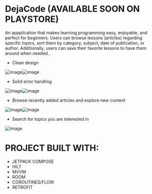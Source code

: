 # DejaCode (AVAILABLE SOON ON PLAYSTORE)

An appplication that makes learning programming easy, enjoyable, and perfect for
beginners. Users can browse lessons (articles) regarding specific topics, sort them by
category, subject, date of publication, or author. Additionally, users can save their
favorite lessons to have them around when needed..

  - Clean design

![image](https://github.com/DEJA-1/DejaCode-showcase/assets/83213476/e14d278f-f836-4f70-8882-b1fb3400831e)![image](https://github.com/DEJA-1/DejaCode-showcase/assets/83213476/ee9dc244-9c4a-4c6c-93af-0741c92fd17f)

  - Solid error handling

  ![image](https://github.com/DEJA-1/DejaCode-showcase/assets/83213476/10834111-caa6-47a0-b943-9349bd6bc411)![image](https://github.com/DEJA-1/DejaCode-showcase/assets/83213476/0653f6c6-6c71-4eb5-9004-765b44042bee)

  - Browse recently added articles and explore new content
  
![image](https://github.com/DEJA-1/DejaCode-showcase/assets/83213476/4deeb74d-0395-4f83-8dec-bc0be2229436)![image](https://github.com/DEJA-1/DejaCode-showcase/assets/83213476/312830b5-4e60-4ddc-b4a0-21e425356056)

 - Search for topics you are interested in

![image](https://github.com/DEJA-1/DejaCode-showcase/assets/83213476/451996b3-d5b0-4949-b80b-42e57bdb94de)

 
# PROJECT BUILT WITH:
  - JETPACK COMPOSE
  - HILT
  - MVVM
  - ROOM
  - COROUTINES/FLOW
  - RETROFIT
